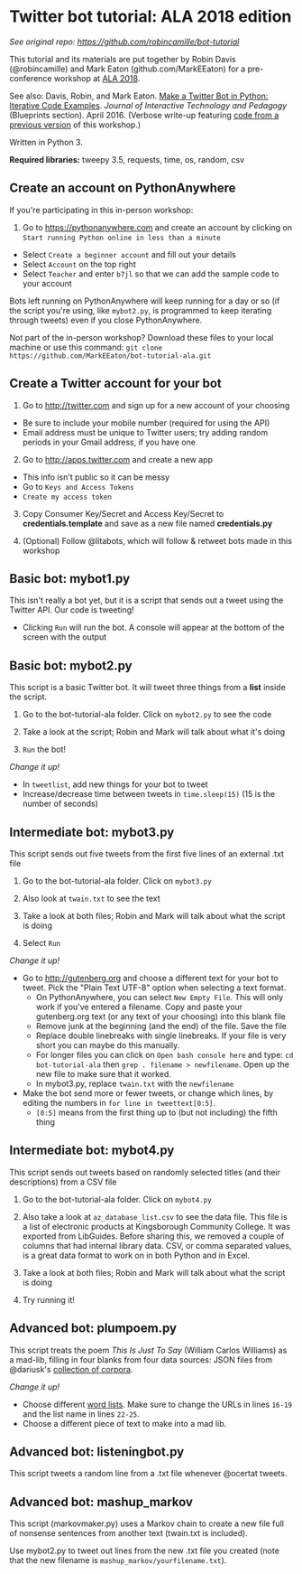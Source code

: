 # Twitter bot tutorial: ALA 2018 edition

*See original repo: https://github.com/robincamille/bot-tutorial*

This tutorial and its materials are put together by Robin Davis (@robincamille) and Mark Eaton (github.com/MarkEEaton) for a pre-conference workshop at [ALA 2018](https://2018.alaannual.org/). 

See also: Davis, Robin, and Mark Eaton. [Make a Twitter Bot in Python: Iterative Code Examples](http://jitp.commons.gc.cuny.edu/make-a-twitter-bot-in-python-iterative-code-examples/). *Journal of Interactive Technology and Pedagogy* (Blueprints section).  April 2016. (Verbose write-up featuring [code from a previous version](https://github.com/robincamille/bot-tutorial) of this workshop.)

Written in Python 3.

**Required libraries:** tweepy 3.5, requests, time, os, random, csv

## Create an account on PythonAnywhere

If you're participating in this in-person workshop:

1. Go to https://pythonanywhere.com and create an account by clicking on `Start running Python online in less than a minute`
 - Select `Create a beginner account` and fill out your details
 - Select `Account` on the top right
 - Select `Teacher` and enter `b7jl` so that we can add the sample code to your account

Bots left running on PythonAnywhere will keep running for a day or so (if the script you're using, like `mybot2.py`, is programmed to keep iterating through tweets) even if you close PythonAnywhere.

Not part of the in-person workshop? Download these files to your local machine or use this command: `git clone https://github.com/MarkEEaton/bot-tutorial-ala.git`

## Create a Twitter account for your bot

1. Go to http://twitter.com and sign up for a new account of your choosing
 - Be sure to include your mobile number (required for using the API) 
 - Email address must be unique to Twitter users; try adding random periods in your Gmail address, if you have one

2. Go to http://apps.twitter.com and create a new app
 - This info isn't public so it can be messy 
 - Go to `Keys and Access Tokens`
 - `Create my access token`

3. Copy Consumer Key/Secret and Access Key/Secret to **credentials.template** and save as a new file named **credentials.py**

4. (Optional) Follow @litabots, which will follow & retweet bots made in this workshop

## Basic bot: mybot1.py

This isn't really a bot yet, but it is a script that sends out a tweet using the Twitter API. Our code is tweeting!

- Clicking `Run` will run the bot. A console will appear at the bottom of the screen with the output

## Basic bot: mybot2.py

This script is a basic Twitter bot. It will tweet three things from a **list** inside the script.

1. Go to the bot-tutorial-ala folder. Click on `mybot2.py` to see the code

2. Take a look at the script; Robin and Mark will talk about what it's doing

3. `Run` the bot!

*Change it up!*
- In `tweetlist`, add new things for your bot to tweet
- Increase/decrease time between tweets in `time.sleep(15)` (15 is the number of seconds) 

## Intermediate bot: mybot3.py

This script sends out five tweets from the first five lines of an external .txt file

1. Go to the bot-tutorial-ala folder. Click on `mybot3.py`

2. Also look at `twain.txt` to see the text

3. Take a look at both files; Robin and Mark will talk about what the script is doing

4. Select `Run`

*Change it up!*
 - Go to http://gutenberg.org and choose a different text for your bot to tweet. Pick the "Plain Text UTF-8" option when selecting a text format.
   - On PythonAnywhere, you can select `New Empty File`. This will only work if you've entered a filename. Copy and paste your gutenberg.org text (or any text of your choosing) into this blank file
   - Remove junk at the beginning (and the end) of the file. Save the file
   - Replace double linebreaks with single linebreaks. If your file is very short you can maybe do this manually.
   - For longer files you can click on `Open bash console here` and type: `cd bot-tutorial-ala` then `grep . filename > newfilename`. Open up the new file to make sure that it worked.
   - In mybot3.py, replace `twain.txt` with the `newfilename` 
 - Make the bot send more or fewer tweets, or change which lines, by editing the numbers in `for line in tweettext[0:5]`. 
   - `[0:5]` means from the first thing up to (but not including) the fifth thing

## Intermediate bot: mybot4.py

This script sends out tweets based on randomly selected titles (and their descriptions) from a CSV file

1. Go to the bot-tutorial-ala folder. Click on `mybot4.py`

2. Also take a look at `az_database_list.csv` to see the data file. This file is a list of electronic products at Kingsborough Community College. It was exported from LibGuides. Before sharing this, we removed a couple of columns that had internal library data. CSV, or comma separated values, is a great data format to work on in both Python and in Excel. 
 
3. Take a look at both files; Robin and Mark will talk about what the script is doing

4. Try running it!

## Advanced bot: plumpoem.py

This script treats the poem *This Is Just To Say* (William Carlos Williams) as a mad-lib, filling in four blanks from four data sources: JSON files from @dariusk's [collection of corpora](https://github.com/dariusk/corpora). 

*Change it up!*
- Choose different [word lists](https://github.com/dariusk/corpora). Make sure to change the URLs in lines ``16-19`` and the list name in lines ``22-25``.
- Choose a different piece of text to make into a mad lib. 


## Advanced bot: listeningbot.py

This script tweets a random line from a .txt file whenever @ocertat tweets.


## Advanced bot: mashup_markov

This script (markovmaker.py) uses a Markov chain to create a new file full of nonsense sentences from another text (twain.txt is included).

Use mybot2.py to tweet out lines from the new .txt file you created (note that the new filename is `mashup_markov/yourfilename.txt`).

